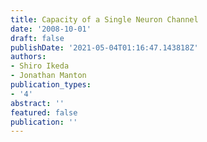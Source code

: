 ```yaml
---
title: Capacity of a Single Neuron Channel
date: '2008-10-01'
draft: false
publishDate: '2021-05-04T01:16:47.143818Z'
authors:
- Shiro Ikeda
- Jonathan Manton
publication_types:
- '4'
abstract: ''
featured: false
publication: ''
---
```

